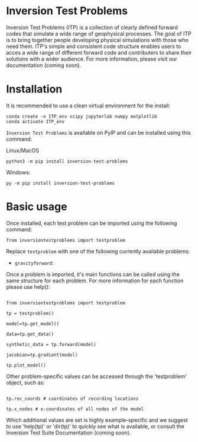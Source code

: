 # Inversion Test Problems


Inversion Test Problems (ITP) is a collection of clearly defined forward codes that simulate a wide range of geophysical processes. The goal of ITP is to bring together people developing physical simulations with those who need them. ITP's simple and consistent code structure enables users to acces a wide range of different forward code and contributers to share their solutions with a wider audience. For more information, please visit our documentation (coming soon).


# Installation

It is recommended to use a clean virtual environment for the install:

```console
conda create -n ITP_env scipy jupyterlab numpy matplotlib
conda activate ITP_env
```

`Inversion Test Problems` is available on PyIP and can be installed using this command:

Linux/MacOS
```console
python3 -m pip install inversion-test-problems
```

Windows:
```console
py -m pip install inversion-test-problems
```

# Basic usage

Once installed, each test problem can be imported using the following command:

```console
from inversiontestproblems import testproblem
```

Replace ``testproblem`` with one of the following currently available problems:

- ``gravityforward``:

Once a problem is imported, it's main functions can be called using the same structure for each problem. For more information for each function please use help():

```console

from inversiontestproblems import testproblem

tp = testproblem()

model=tp.get_model()

data=tp.get_data()

synthetic_data = tp.forward(model)

jacobian=tp.gradient(model)

tp.plot_model()

```

Other problem-specific values can be accessed through the 'testproblem' object, such as:

```console

tp.rec_coords # coordinates of recording locations

tp.x_nodes # x-coordinates of all nodes of the model

```

Which additional values are set is highly example-specific and we suggest to use 'help(tp)' or 'dir(tp)' to quickly see what is available, or consult the Inversion Test Suite Documentation (coming soon).
